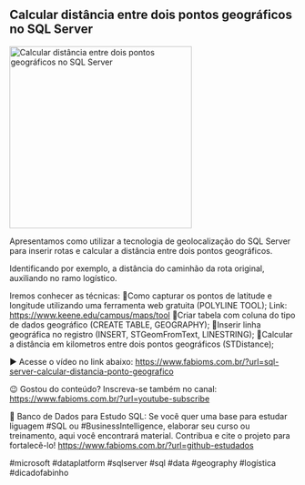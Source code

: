 ## Calcular distância entre dois pontos geográficos no SQL Server

<img src="https://fabioms.com.br/uploads/youtube/Slide35.png" alt="Calcular distância entre dois pontos geográficos no SQL Server" title="SQL Server" width="320"/>

Apresentamos como utilizar a tecnologia de geolocalização do SQL Server para inserir rotas e calcular a distância entre dois pontos geográficos. 

Identificando por exemplo, a distância do caminhão da rota original, auxiliando no ramo logístico.

Iremos conhecer as técnicas:
🔹Como capturar os pontos de latitude e longitude utilizando uma ferramenta web gratuita (POLYLINE TOOL); 
Link: https://www.keene.edu/campus/maps/tool
🔹Criar tabela com coluna do tipo de dados geográfico (CREATE TABLE, GEOGRAPHY);
🔹Inserir linha geográfica no registro (INSERT, STGeomFromText, LINESTRING);
🔹Calcular a distância em kilometros entre dois pontos geográficos (STDistance);

▶️ Acesse o vídeo no link abaixo:
https://www.fabioms.com.br/?url=sql-server-calcular-distancia-ponto-geografico

😉 Gostou do conteúdo? Inscreva-se também no canal:
https://www.fabioms.com.br/?url=youtube-subscribe

🎁 Banco de Dados para Estudo SQL:
Se você quer uma base para estudar liguagem #SQL ou #BusinessIntelligence, elaborar seu curso ou treinamento, aqui você encontrará material. 
Contribua e cite o projeto para fortalecê-lo!
https://www.fabioms.com.br/?url=github-estudados

#microsoft #dataplatform #sqlserver #sql #data #geography #logística #dicadofabinho